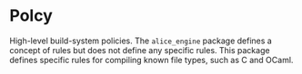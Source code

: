# Polcy

High-level build-system policies. The `alice_engine` package defines a concept
of rules but does not define any specific rules. This package defines specific
rules for compiling known file types, such as C and OCaml.
